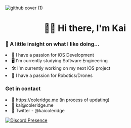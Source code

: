 ![github cover (1)](https://user-images.githubusercontent.com/51129378/133897441-5b0c08a7-a279-4af1-8506-0bb06920dde3.png)
<h1 align="center">👋🏻 Hi there, I'm Kai </h1>
<h3>🧐 A little insight on what I like doing...</h3>

<li> 📱  I have a passion for iOS Development</li>
<li> 🖥️ I'm currently studying Software Engineering</li>
<li> 🛠️ I'm currently working on my next iOS project</li>
<li> 🤖 I have a passion for Robotics/Drones </li>


<h3>Get in contact</h3>
<li>🔗 https://coleridge.me (in process of updating)</li>
<li>📧 kai@coleridge.me</li>
<li>🐤 Twitter - @kaicoleridge</li>

[![Discord Presence](https://lanyard-profile-readme.vercel.app/api/:id)](https://discord.com/users/328282806327181322)
